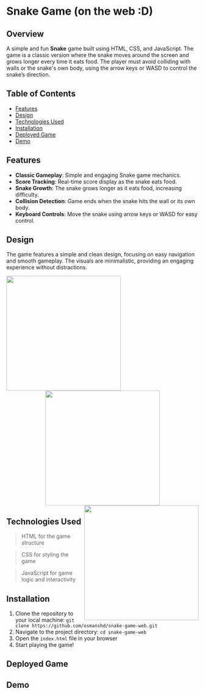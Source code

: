# Snake Game (on the web :D)

## Overview
A simple and fun **Snake** game built using HTML, CSS, and JavaScript. The game is a classic version where the snake moves around the screen and grows longer every time it eats food. The player must avoid colliding with walls or the snake's own body, using the arrow keys or WASD to control the snake’s direction. 

## Table of Contents
+ [Features](#features)
+ [Design](#design)
+ [Technologies Used](#technologies-used)
+ [Installation](#installation)
+ [Deployed Game](#deployed-game)
+ [Demo](#demo)
  
## Features
+ **Classic Gameplay**: Simple and engaging Snake game mechanics.
+ **Score Tracking**: Real-time score display as the snake eats food.
+ **Snake Growth**: The snake grows longer as it eats food, increasing difficulty.
+ **Collision Detection**: Game ends when the snake hits the wall or its own body.
+ **Keyboard Controls**: Move the snake using arrow keys or WASD for easy control.

## Design
The game features a simple and clean design, focusing on easy navigation and smooth gameplay. The visuals are minimalistic, providing an engaging experience without distractions. 
<p align="center">
  <img src=https://github.com/user-attachments/assets/3182b43c-92be-4536-ad6e-a457e92f811c align="left" width=300 height=300> 
  <img src=https://github.com/user-attachments/assets/5cd2f3ed-8b27-4318-8935-a222d682f376 width=300 height=300> 
  <img src=https://github.com/user-attachments/assets/b5908914-ef41-454b-a53b-f8a2e3bb03a4 align="right" width=300 height=300>
</p>

## Technologies Used
> HTML for the game structure

> CSS for styling the game

> JavaScript for game logic and interactivity

## Installation
1. Clone the repository to your local machine: 
`git clone https://github.com/osmanshd/snake-game-web.git`
2. Navigate to the project directory: `cd snake-game-web`
3. Open the `index.html` file in your browser
4. Start playing the game!

## Deployed Game


## Demo
